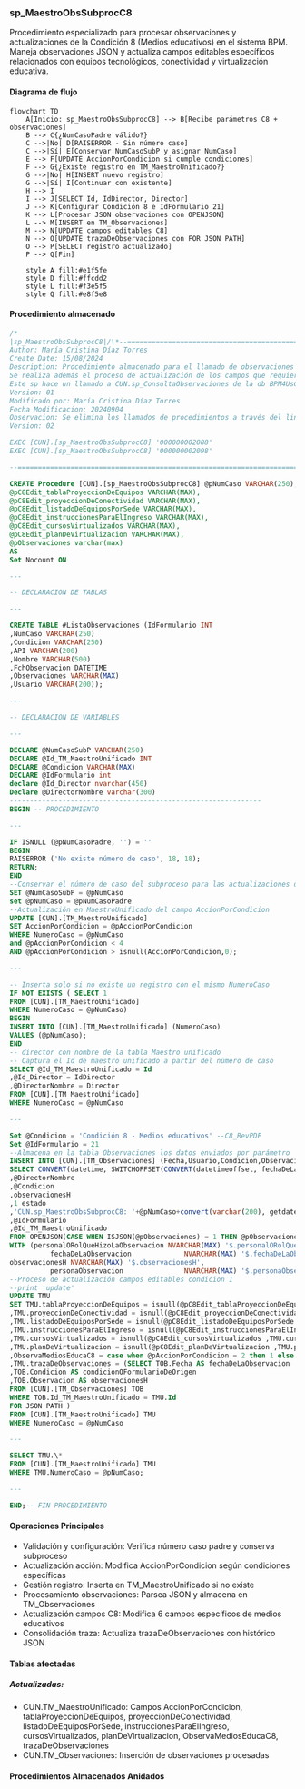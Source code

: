 ### sp_MaestroObsSubprocC8

Procedimiento especializado para procesar observaciones y actualizaciones de la Condición 8 (Medios educativos) en el sistema BPM. Maneja observaciones JSON y actualiza campos editables específicos relacionados con equipos tecnológicos, conectividad y virtualización educativa.

#### Diagrama de flujo

```mermaid
flowchart TD
    A[Inicio: sp_MaestroObsSubprocC8] --> B[Recibe parámetros C8 + observaciones]
    B --> C{¿NumCasoPadre válido?}
    C -->|No| D[RAISERROR - Sin número caso]
    C -->|Sí| E[Conservar NumCasoSubP y asignar NumCaso]
    E --> F[UPDATE AccionPorCondicion si cumple condiciones]
    F --> G{¿Existe registro en TM_MaestroUnificado?}
    G -->|No| H[INSERT nuevo registro]
    G -->|Sí| I[Continuar con existente]
    H --> I
    I --> J[SELECT Id, IdDirector, Director]
    J --> K[Configurar Condición 8 e IdFormulario 21]
    K --> L[Procesar JSON observaciones con OPENJSON]
    L --> M[INSERT en TM_Observaciones]
    M --> N[UPDATE campos editables C8]
    N --> O[UPDATE trazaDeObservaciones con FOR JSON PATH]
    O --> P[SELECT registro actualizado]
    P --> Q[Fin]
    
    style A fill:#e1f5fe
    style D fill:#ffcdd2
    style L fill:#f3e5f5
    style Q fill:#e8f5e8
```
#### Procedimiento almacenado
```sql
/*
|sp_MaestroObsSubprocC8|/\*--=================================================================================================================================================================
Author: María Cristina Díaz Torres
Create Date: 15/08/2024
Description: Procedimiento almacenado para el llamado de observaciones de los subprocesos (c/u de las condiciones) y realizar almacenamiento en TM_Observaciones
Se realiza además el proceso de actualización de los campos que requiera actualizar en cada condición en TM_MaestroUnificado
Este sp hace un llamado a CUN.sp_ConsultaObservaciones de la db BPM4UsCun
Version: 01
Modificado por: María Cristina Díaz Torres
Fecha Modificacion: 20240904
Observacion: Se elimina los llamados de procedimientos a través del link server.
Version: 02

EXEC [CUN].[sp_MaestroObsSubprocC8] '000000002088'
EXEC [CUN].[sp_MaestroObsSubprocC8] '000000002098'

--=================================================================================================================================================================\*/

CREATE Procedure [CUN].[sp_MaestroObsSubprocC8] @pNumCaso VARCHAR(250), @pNumCasoPadre varchar(250), @pAccionPorCondicion varchar(max),
@pC8Edit_tablaProyeccionDeEquipos VARCHAR(MAX),
@pC8Edit_proyeccionDeConectividad VARCHAR(MAX),
@pC8Edit_listadoDeEquiposPorSede VARCHAR(MAX),
@pC8Edit_instruccionesParaElIngreso VARCHAR(MAX),
@pC8Edit_cursosVirtualizados VARCHAR(MAX),
@pC8Edit_planDeVirtualizacion VARCHAR(MAX),
@pObservaciones varchar(max)
AS
Set Nocount ON

---

-- DECLARACION DE TABLAS

---

CREATE TABLE #ListaObservaciones (IdFormulario INT
,NumCaso VARCHAR(250)
,Condicion VARCHAR(250)
,API VARCHAR(200)
,Nombre VARCHAR(500)
,FchObservacion DATETIME
,Observaciones VARCHAR(MAX)
,Usuario VARCHAR(200));

---

-- DECLARACION DE VARIABLES

---

DECLARE @NumCasoSubP VARCHAR(250)
DECLARE @Id_TM_MaestroUnificado INT
DECLARE @Condicion VARCHAR(MAX)
DECLARE @IdFormulario int
declare @Id_Director nvarchar(450)
Declare @DirectorNombre varchar(300)
--------------------------------------------------------------
BEGIN -- PROCEDIMIENTO

---

IF ISNULL (@pNumCasoPadre, '') = ''
BEGIN
RAISERROR ('No existe número de caso', 18, 18);
RETURN;
END
--Conservar el número de caso del subproceso para las actualizaciones de campos editables
SET @NumCasoSubP = @pNumCaso
set @pNumCaso = @pNumCasoPadre
--Actualización en MaestroUnificado del campo AccionPorCondicion
UPDATE [CUN].[TM_MaestroUnificado]
SET AccionPorCondicion = @pAccionPorCondicion
WHERE NumeroCaso = @pNumCaso
and @pAccionPorCondicion < 4
AND @pAccionPorCondicion > isnull(AccionPorCondicion,0);

---

-- Inserta solo si no existe un registro con el mismo NumeroCaso
IF NOT EXISTS ( SELECT 1
FROM [CUN].[TM_MaestroUnificado]
WHERE NumeroCaso = @pNumCaso)
BEGIN
INSERT INTO [CUN].[TM_MaestroUnificado] (NumeroCaso)
VALUES (@pNumCaso);
END
-- director con nombre de la tabla Maestro unificado
-- Captura el Id de maestro unificado a partir del número de caso
SELECT @Id_TM_MaestroUnificado = Id
,@Id_Director = IdDirector
,@DirectorNombre = Director
FROM [CUN].[TM_MaestroUnificado]
WHERE NumeroCaso = @pNumCaso

---

Set @Condicion = 'Condición 8 - Medios educativos' --C8_RevPDF
Set @IdFormulario = 21
--Almacena en la tabla Observaciones los datos enviados por parámetro
INSERT INTO [CUN].[TM_Observaciones] (Fecha,Usuario,Condicion,Observacion,Estado,Auditoria,IdFormulario,Id_TM_MaestroUnificado)
SELECT CONVERT(datetime, SWITCHOFFSET(CONVERT(datetimeoffset, fechaDeLaObservacion), DATENAME(TzOffset, SYSDATETIMEOFFSET())))
,@DirectorNombre
,@Condicion
,observacionesH
,1 estado
,'CUN.sp_MaestroObsSubprocC8: '+@pNumCaso+convert(varchar(200), getdate(), 121) Auditoria
,@IdFormulario
,@Id_TM_MaestroUnificado
FROM OPENJSON(CASE WHEN ISJSON(@pObservaciones) = 1 THEN @pObservaciones ELSE '[]' END) --valida que el campo C.Valor sea un JSON
WITH (personalORolQueHizoLaObservacion NVARCHAR(MAX) '$.personalORolQueHizoLaObservacion',
  		  fechaDeLaObservacion             NVARCHAR(MAX) '$.fechaDeLaObservacion',
observacionesH NVARCHAR(MAX) '$.observacionesH',
  		  personaObservacion               NVARCHAR(MAX) '$.personaObservacion')
--Proceso de actualización campos editables condicion 1
--print 'update'
UPDATE TMU
SET TMU.tablaProyeccionDeEquipos = isnull(@pC8Edit_tablaProyeccionDeEquipos ,TMU.tablaProyeccionDeEquipos )
,TMU.proyeccionDeConectividad = isnull(@pC8Edit_proyeccionDeConectividad ,TMU.proyeccionDeConectividad )
,TMU.listadoDeEquiposPorSede = isnull(@pC8Edit_listadoDeEquiposPorSede ,TMU.listadoDeEquiposPorSede )
,TMU.instruccionesParaElIngreso = isnull(@pC8Edit_instruccionesParaElIngreso ,TMU.instruccionesParaElIngreso )
,TMU.cursosVirtualizados = isnull(@pC8Edit_cursosVirtualizados ,TMU.cursosVirtualizados )
,TMU.planDeVirtualizacion = isnull(@pC8Edit_planDeVirtualizacion ,TMU.planDeVirtualizacion )
,ObservaMediosEducaC8 = case when @pAccionPorCondicion = 2 then 1 else 0 end
,TMU.trazaDeObservaciones = (SELECT TOB.Fecha AS fechaDeLaObservacion
,TOB.Condicion AS condicionOFormularioDeOrigen
,TOB.Observacion AS observacionesH
FROM [CUN].[TM_Observaciones] TOB
WHERE TOB.Id_TM_MaestroUnificado = TMU.Id
FOR JSON PATH )
FROM [CUN].[TM_MaestroUnificado] TMU
WHERE NumeroCaso = @pNumCaso

---

SELECT TMU.\*
FROM [CUN].[TM_MaestroUnificado] TMU
WHERE TMU.NumeroCaso = @pNumCaso;

---

END;-- FIN PROCEDIMIENTO
```
#### Operaciones Principales

- Validación y configuración: Verifica número caso padre y conserva subproceso
- Actualización acción: Modifica AccionPorCondicion según condiciones específicas
- Gestión registro: Inserta en TM_MaestroUnificado si no existe
- Procesamiento observaciones: Parsea JSON y almacena en TM_Observaciones
- Actualización campos C8: Modifica 6 campos específicos de medios educativos
- Consolidación traza: Actualiza trazaDeObservaciones con histórico JSON

#### Tablas afectadas

##### Actualizadas:

- CUN.TM_MaestroUnificado: Campos AccionPorCondicion, tablaProyeccionDeEquipos, proyeccionDeConectividad, listadoDeEquiposPorSede, instruccionesParaElIngreso, cursosVirtualizados, planDeVirtualizacion, ObservaMediosEducaC8, trazaDeObservaciones
- CUN.TM_Observaciones: Inserción de observaciones procesadas

#### Procedimientos Almacenados Anidados